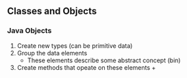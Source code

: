 ## Classes and Objects

### Java Objects

1. Create new types (can be primitive data)
2. Group the data elements
	+ These elements describe some abstract concept (bin)
3. Create methods that opeate on these elements	
	+ 